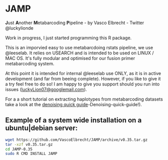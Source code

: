 # JAMP
**J**ust **A**nother **M**etabarcoding **P**ipeline - by Vasco Elbrecht - Twitter @luckylionde

Work in progress, I just started programming this R package.

This is an imporvied easy to use metabarcdoing rstats pipeline, we use @leeselab. It relies on USEARCH and is intended to be used on LINUX / MAC OS. It's fully modular and optimised for our fusion primer metabarcoding system.

At this point it is intended for internal @leeselab use ONLY, as it is in active development (and far from beeing complete). However, if you like to give it a try feel free to do so! I am happy to give you support should you run into issues (luckyLion07@googlemail.com).


For a a short tutorial on extracting haplotypes from metabarcoding datasets take a look at the [denoising quick guide](https://github.com/VascoElbrecht/JAMP/wiki/3)-Denoising-quick-guide!).

## Example of a system wide installation on a ubuntu|debian server:
```bash
wget https://github.com/VascoElbrecht/JAMP/archive/v0.35.tar.gz
tar -xzf v0.35.tar.gz
cd JAMP-0.35
sudo R CMD INSTALL JAMP
```
